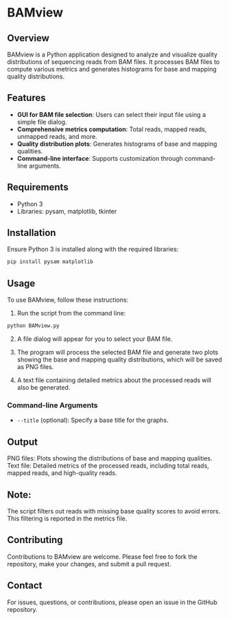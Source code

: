 # BAMview

## Overview
BAMview is a Python application designed to analyze and visualize quality distributions of sequencing reads from BAM files. It processes BAM files to compute various metrics and generates histograms for base and mapping quality distributions.

## Features
- **GUI for BAM file selection**: Users can select their input file using a simple file dialog.
- **Comprehensive metrics computation**: Total reads, mapped reads, unmapped reads, and more.
- **Quality distribution plots**: Generates histograms of base and mapping qualities.
- **Command-line interface**: Supports customization through command-line arguments.

## Requirements
- Python 3
- Libraries: pysam, matplotlib, tkinter

## Installation
Ensure Python 3 is installed along with the required libraries:
```bash
pip install pysam matplotlib
```

## Usage
To use BAMview, follow these instructions:

1. Run the script from the command line:
```bash
python BAMview.py
```

2. A file dialog will appear for you to select your BAM file.

3. The program will process the selected BAM file and generate two plots showing the base and mapping quality distributions, which will be saved as PNG files.

4. A text file containing detailed metrics about the processed reads will also be generated.

### Command-line Arguments
- `--title` (optional): Specify a base title for the graphs.

## Output

PNG files: Plots showing the distributions of base and mapping qualities.
Text file: Detailed metrics of the processed reads, including total reads, mapped reads, and high-quality reads.

## Note:

The script filters out reads with missing base quality scores to avoid errors. This filtering is reported in the metrics file.

## Contributing
Contributions to BAMview are welcome. Please feel free to fork the repository, make your changes, and submit a pull request.

## Contact
For issues, questions, or contributions, please open an issue in the GitHub repository.
